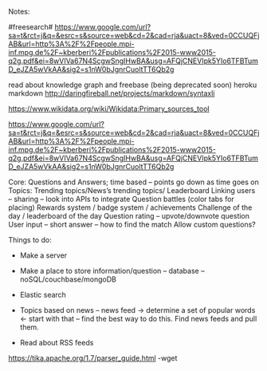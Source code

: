 Notes:

#freesearch#
https://www.google.com/url?sa=t&rct=j&q=&esrc=s&source=web&cd=2&cad=rja&uact=8&ved=0CCUQFjAB&url=http%3A%2F%2Fpeople.mpi-inf.mpg.de%2F~kberberi%2Fpublications%2F2015-www2015-q2g.pdf&ei=8wVIVa67N4ScgwSngIHwBA&usg=AFQjCNEVIpk5YIo6TFBTumD_eJZA5wVkAA&sig2=s1nW0bJgnrCuoltTT6Qb2g

read about knowledge graph and freebase (being deprecated soon)
heroku
markdown
http://daringfireball.net/projects/markdown/syntaxli

https://www.wikidata.org/wiki/Wikidata:Primary_sources_tool

https://www.google.com/url?sa=t&rct=j&q=&esrc=s&source=web&cd=2&cad=rja&uact=8&ved=0CCUQFjAB&url=http%3A%2F%2Fpeople.mpi-inf.mpg.de%2F~kberberi%2Fpublications%2F2015-www2015-q2g.pdf&ei=8wVIVa67N4ScgwSngIHwBA&usg=AFQjCNEVIpk5YIo6TFBTumD_eJZA5wVkAA&sig2=s1nW0bJgnrCuoltTT6Qb2g

Core: Questions and Answers; time based – points go down as time goes on
Topics: Trending topics/News’s trending topics/
Leaderboard
Linking users – sharing – look into APIs to integrate
Question battles (color tabs for placing)
Rewards system / badge system / achievements
Challenge of the day / leaderboard of the day
Question rating – upvote/downvote question
User input – short answer – how to find the match
Allow custom questions?

Things to do:
-	Make a server
-	Make a place to store information/question – database – noSQL/couchbase/mongoDB
-	Elastic search
-	Topics based on news – news feed -> determine a set of popular words <- start with that – find the best way to do this. Find news feeds and pull them.

-	Read about RSS feeds

https://tika.apache.org/1.7/parser_guide.html -wget


